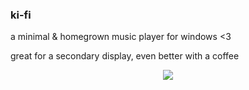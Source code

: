 ### ki-fi

a minimal & homegrown music player for windows <3 

great for a secondary display, even better with a coffee

<div align="center">
    <a href="http://heysep.com/">
        <img src="https://i.imgur.com/nbfY4gO.jpeg" crossorigin>
    </a>
</div>


